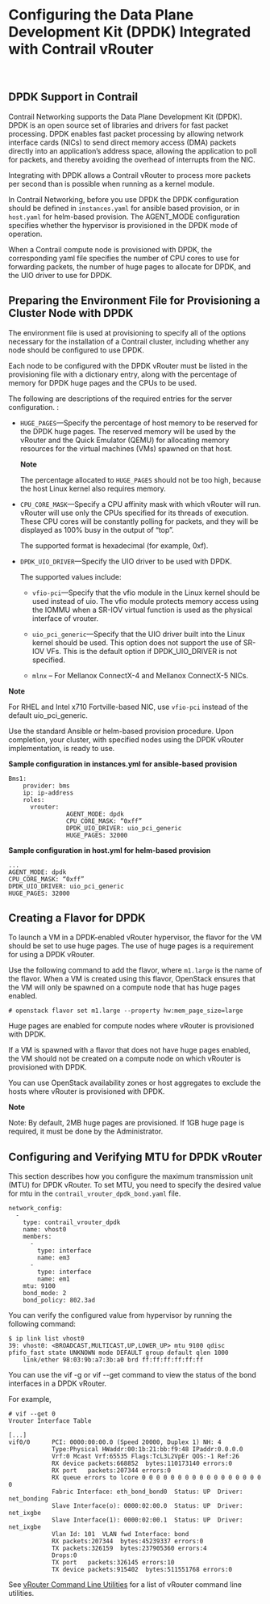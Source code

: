 # Configuring the Data Plane Development Kit (DPDK) Integrated with Contrail vRouter

 

## DPDK Support in Contrail​

Contrail Networking supports the Data Plane Development Kit (DPDK). DPDK
is an open source set of libraries and drivers for fast packet
processing. DPDK enables fast packet processing by allowing network
interface cards (NICs) to send direct memory access (DMA) packets
directly into an application’s address space, allowing the application
to poll for packets, and thereby avoiding the overhead of interrupts
from the NIC.

Integrating with DPDK allows a Contrail vRouter to process more packets
per second than is possible when running as a kernel module.

In Contrail Networking, before you use DPDK the DPDK configuration
should be defined in <span class="cli" v-pre="">`instances.yaml`</span>
for ansible based provision, or in <span class="cli"
v-pre="">`host.yaml`</span> for helm-based provision. The AGENT\_MODE
configuration specifies whether the hypervisor is provisioned in the
DPDK mode of operation.

When a Contrail compute node is provisioned with DPDK, the corresponding
yaml file specifies the number of CPU cores to use for forwarding
packets, the number of huge pages to allocate for DPDK, and the UIO
driver to use for DPDK.

## Preparing the Environment File for Provisioning a Cluster Node with DPDK

The environment file is used at provisioning to specify all of the
options necessary for the installation of a Contrail cluster, including
whether any node should be configured to use DPDK.

Each node to be configured with the DPDK vRouter must be listed in the
provisioning file with a dictionary entry, along with the percentage of
memory for DPDK huge pages and the CPUs to be used.

The following are descriptions of the required entries for the server
configuration. :

-   `HUGE_PAGES`—Specify the percentage of host memory to be reserved
    for the DPDK huge pages. The reserved memory will be used by the
    vRouter and the Quick Emulator (QEMU) for allocating memory
    resources for the virtual machines (VMs) spawned on that host.

    **Note**

    The percentage allocated to `HUGE_PAGES` should not be too high,
    because the host Linux kernel also requires memory.

-   `CPU_CORE_MASK`—Specify a CPU affinity mask with which vRouter will
    run. vRouter will use only the CPUs specified for its threads of
    execution. These CPU cores will be constantly polling for packets,
    and they will be displayed as 100% busy in the output of “top”.

    The supported format is hexadecimal (for example, 0xf).

-   `DPDK_UIO_DRIVER`—Specify the UIO driver to be used with DPDK.

    The supported values include:

    -   `vfio-pci`—Specify that the vfio module in the Linux kernel
        should be used instead of uio. The vfio module protects memory
        access using the IOMMU when a SR-IOV virtual function is used as
        the physical interface of vrouter.

    -   `uio_pci_generic`—Specify that the UIO driver built into the
        Linux kernel should be used. This option does not support the
        use of SR-IOV VFs. This is the default option if
        DPDK\_UIO\_DRIVER is not specified.

    -   `mlnx` – For Mellanox ConnectX-4 and Mellanox ConnectX-5 NICs.

**Note**

For RHEL and Intel x710 Fortville-based NIC, use `vfio-pci` instead of
the default uio\_pci\_generic.

Use the standard Ansible or helm-based provision procedure. Upon
completion, your cluster, with specified nodes using the DPDK vRouter
implementation, is ready to use.

<div id="jd0e98" class="sample" dir="ltr">

**Sample configuration in instances.yml for ansible-based provision**

<div class="output" dir="ltr">

    Bms1:
        provider: bms
        ip: ip-address
        roles:
          vrouter:
                    AGENT_MODE: dpdk
                    CPU_CORE_MASK: “0xff”
                    DPDK_UIO_DRIVER: uio_pci_generic
                    HUGE_PAGES: 32000

</div>

</div>

<div id="jd0e106" class="sample" dir="ltr">

**Sample configuration in host.yml for helm-based provision**

<div class="output" dir="ltr">

    ...
    AGENT_MODE: dpdk
    CPU_CORE_MASK: “0xff”
    DPDK_UIO_DRIVER: uio_pci_generic
    HUGE_PAGES: 32000

</div>

</div>

## Creating a Flavor for DPDK

To launch a VM in a DPDK-enabled vRouter hypervisor, the flavor for the
VM should be set to use huge pages. The use of huge pages is a
requirement for using a DPDK vRouter.

Use the following command to add the flavor, where `m1.large` is the
name of the flavor. When a VM is created using this flavor, OpenStack
ensures that the VM will only be spawned on a compute node that has huge
pages enabled.

<div id="jd0e121" class="sample" dir="ltr">

<div id="jd0e122" dir="ltr">

`# openstack flavor set m1.large --property hw:mem_page_size=large `

</div>

</div>

Huge pages are enabled for compute nodes where vRouter is provisioned
with DPDK.

If a VM is spawned with a flavor that does not have huge pages enabled,
the VM should not be created on a compute node on which vRouter is
provisioned with DPDK.

You can use OpenStack availability zones or host aggregates to exclude
the hosts where vRouter is provisioned with DPDK.

**Note**

Note: By default, 2MB huge pages are provisioned. If 1GB huge page is
required, it must be done by the Administrator.

## Configuring and Verifying MTU for DPDK vRouter

This section describes how you configure the maximum transmission unit
(MTU) for DPDK vRouter. To set MTU, you need to specify the desired
value for <span class="cli" v-pre="">mtu</span> in the
`contrail_vrouter_dpdk_bond.yaml` file.

<div id="jd0e144" class="sample" dir="ltr">

<div class="output" dir="ltr">

    network_config:
      -
        type: contrail_vrouter_dpdk
        name: vhost0
        members:
          -
            type: interface
            name: em3
          -
            type: interface
            name: em1
        mtu: 9100
        bond_mode: 2
        bond_policy: 802.3ad

</div>

</div>

You can verify the configured value from hypervisor by running the
following command:

<div id="jd0e149" class="sample" dir="ltr">

<div class="output" dir="ltr">

    $ ip link list vhost0
    39: vhost0: <BROADCAST,MULTICAST,UP,LOWER_UP> mtu 9100 qdisc pfifo_fast state UNKNOWN mode DEFAULT group default qlen 1000
        link/ether 98:03:9b:a7:3b:a0 brd ff:ff:ff:ff:ff:ff

</div>

</div>

You can use the <span class="cli" v-pre="">vif -g</span> or <span
class="cli" v-pre="">vif --get</span> command to view the status of the
bond interfaces in a DPDK vRouter.

For example,

<div id="jd0e162" class="sample" dir="ltr">

<div class="output" dir="ltr">

    # vif --get 0
    Vrouter Interface Table

    [...]
    vif0/0      PCI: 0000:00:00.0 (Speed 20000, Duplex 1) NH: 4
                Type:Physical HWaddr:00:1b:21:bb:f9:48 IPaddr:0.0.0.0
                Vrf:0 Mcast Vrf:65535 Flags:TcL3L2VpEr QOS:-1 Ref:26
                RX device packets:668852  bytes:110173140 errors:0
                RX port   packets:207344 errors:0
                RX queue errors to lcore 0 0 0 0 0 0 0 0 0 0 0 0 0 0 0 0 0 0
                Fabric Interface: eth_bond_bond0  Status: UP  Driver: net_bonding
                Slave Interface(o): 0000:02:00.0  Status: UP  Driver: net_ixgbe
                Slave Interface(1): 0000:02:00.1  Status: UP  Driver: net_ixgbe
                Vlan Id: 101  VLAN fwd Interface: bond
                RX packets:207344  bytes:45239337 errors:0
                TX packets:326159  bytes:237905360 errors:4
                Drops:0
                TX port   packets:326145 errors:10
                TX device packets:915402  bytes:511551768 errors:0

</div>

</div>

See [vRouter Command Line
Utilities](../task/configuration/vrouter-cli-utilities-vnc.html) for a
list of vRouter command line utilities.

 
